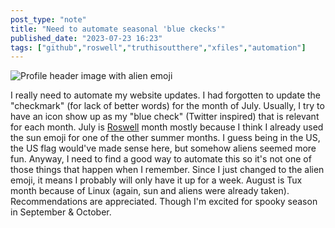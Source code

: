 ```yaml
---
post_type: "note" 
title: "Need to automate seasonal 'blue ckecks'"
published_date: "2023-07-23 16:23"
tags: ["github","roswell","truthisoutthere","xfiles","automation"]
---
```


![Profile header image with alien emoji](/images/feed/july-checkmark.png)

I really need to automate my website updates. I had forgotten to update the "checkmark" (for lack of better words) for the month of July. Usually, I try to have an icon show up as my "blue check" (Twitter inspired) that is relevant for each month. July is [Roswell](https://www.britannica.com/event/Roswell-incident) month mostly because I think I already used the sun emoji for one of the other summer months. I guess being in the US, the US flag would've made sense here, but somehow aliens seemed more fun. Anyway, I need to find a good way to automate this so it's not one of those things that happen when I remember. Since I just changed to the alien emoji, it means I probably will only have it up for a week. August is Tux month because of Linux (again, sun and aliens were already taken). Recommendations are appreciated. Though I'm excited for spooky season in September & October.   